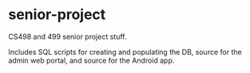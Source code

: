 # senior-project
CS498 and 499 senior project stuff.

Includes SQL scripts for creating and populating the DB, source for the admin web portal, and source for the Android app.
